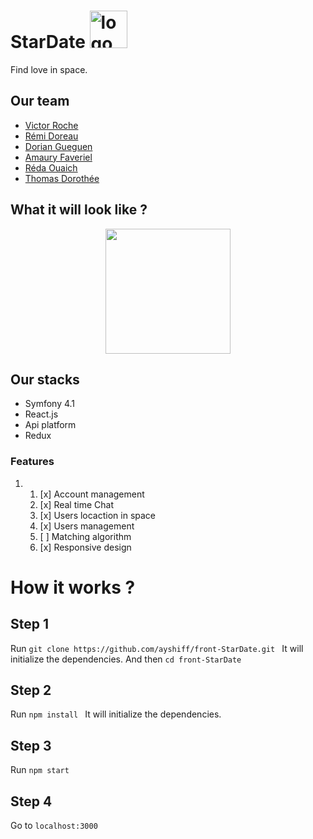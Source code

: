 # StarDate <img src="/src/icons/logo.png" alt="logo" width="60px" height="60px">

Find love in space.

## Our team

* [Victor Roche](https://github.com/VicoRch)
* [Rémi Doreau ](https://github.com/Ayshiff)
* [Dorian Gueguen](https://github.com/Doriangue)
* [Amaury Faveriel](https://github.com/AmauryFaveriel)
* [Réda Ouaich](https://github.com/Reda-OUAICH)
* [Thomas Dorothée](https://github.com/ThomasDorothee)

## What it will look like ?

<p align="center">
<img src="./reference/ScreenShot.jpg"
width="200px">
</p>

## Our stacks
* Symfony 4.1
* React.js
* Api platform
* Redux
### Features
1. 
    1. [x] Account management
    2. [x] Real time Chat
    3. [x] Users locaction in space 
    4. [x] Users management
    5. [ ] Matching algorithm
    6. [x] Responsive design






# How it works ?
## Step 1
Run ```git clone https://github.com/ayshiff/front-StarDate.git ```
It will initialize the dependencies.
And then ```cd front-StarDate ```

## Step 2
Run ```npm install ```
It will initialize the dependencies.

## Step 3
Run ``` npm start ```

## Step 4
Go to ```localhost:3000```
